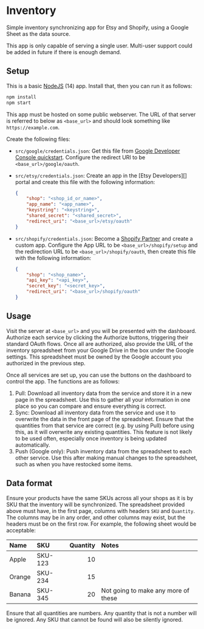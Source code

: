 # Inventory

Simple inventory synchronizing app for Etsy and Shopify, using a Google Sheet as the data source.

This app is only capable of serving a single user. Multi-user support could be added in future if
there is enough demand.

## Setup

This is a basic [NodeJS][] (14) app. Install that, then you can run it as follows:

[NodeJS]: https://nodejs.org

```sh
npm install
npm start
```

This app must be hosted on some public webserver. The URL of that server is referred to below as
`<base_url>` and should look something like `https://example.com`.

Create the following files:

*   `src/google/credentials.json`: Get this file from [Google Developer Console quickstart][Google Developer]. Configure the redirect URI to be `<base_url>/google/oauth`.
*   `src/etsy/credentials.json`: Create an app in the [Etsy Developers][] portal and create this file with the following information:

    ```json
    {
        "shop": "<shop_id_or_name>",
        "app_name": "<app_name>",
        "keystring": "<keystring>",
        "shared_secret": "<shared_secret>",
        "redirect_uri": "<base_url>/etsy/oauth"
    }
    ```
*   `src/shopify/credentials.json`: Become a [Shopify Partner][] and create a custom app. Configure the App URL to be `<base_url>/shopify/setup` and the redirection URL to be `<base_url>/shopify/oauth`, then create this file with the following information:

    ```json
    {
        "shop": "<shop_name>",
        "api_key": "<api_key>",
        "secret_key": "<secret_key>",
        "redirect_uri": "<base_url>/shopify/oauth"
    }
    ```

[Google Developer]: https://developers.google.com/sheets/api/quickstart/nodejs
[Etsy Developer]: https://www.etsy.com/developers/
[Shopify Partner]: https://partners.shopify.com/

## Usage

Visit the server at `<base_url>` and you will be presented with the dashboard. Authorize each
service by clicking the Authorize buttons, triggering their standard OAuth flows. Once all are
authorized, also provide the URL of the inventory spreadsheet from your Google Drive in the box
under the Google settings. This spreadsheet must be owned by the Google account you authorized
in the previous step.

Once all services are set up, you can use the buttons on the dashboard to control the app. The
functions are as follows:
1.  Pull: Download all inventory data from the service and store it in a new page in the spreadsheet.
    Use this to gather all your information in one place so you can compare and ensure everything is
    correct.
2.  Sync: Download all inventory data from the service and use it to overwrite the data in the front
    page of the spreadsheet. Ensure that the quantities from that service are correct (e.g. by using
    Pull) before using this, as it will overwrite any existing quantities. This feature is not
    likely to be used often, especially once inventory is being updated automatically.
3.  Push (Google only): Push inventory data from the spreadsheet to each other service. Use this
    after making manual changes to the spreadsheet, such as when you have restocked some items.

## Data format

Ensure your products have the same SKUs across all your shops as it is by SKU that the inventory
will be synchronized. The spreadsheet provided above must have, in the first page, columns with
headers `SKU` and `Quantity`. The columns may be in any order, and other columns may exist, but
the headers must be on the first row. For example, the following sheet would be acceptable:

| Name   | SKU     | Quantity | Notes                               |
| :-     | :-      |       -: | :-                                  |
| Apple  | SKU-123 | 10       |                                     |
| Orange | SKU-234 | 15       |                                     |
| Banana | SKU-345 | 20       | Not going to make any more of these |

Ensure that all quantities are numbers. Any quantity that is not a number will be ignored. Any SKU that cannot be
found will also be silently ignored.
